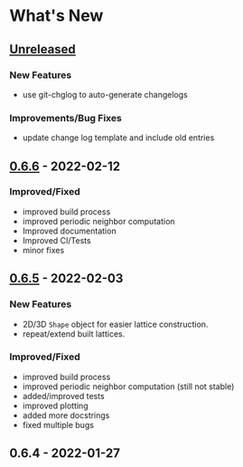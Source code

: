 # What's New

<a name="unreleased"></a>
## [Unreleased]

### New Features
- use git-chglog to auto-generate changelogs

### Improvements/Bug Fixes
- update change log template and include old entries

<a name="0.6.6"></a>
## [0.6.6] - 2022-02-12

### Improved/Fixed

- improved build process
- improved periodic neighbor computation
- Improved documentation
- Improved CI/Tests
- minor fixes


<a name="0.6.5"></a>
## [0.6.5] - 2022-02-03

### New Features

- 2D/3D ``Shape`` object for easier lattice construction.
- repeat/extend built lattices.

### Improved/Fixed

- improved build process
- improved periodic neighbor computation (still not stable)
- added/improved tests
- improved plotting
- added more docstrings
- fixed multiple bugs

## 0.6.4 - 2022-01-27

[Unreleased]: https://github.com/dylanljones/lattpy/compare/0.6.6...HEAD
[0.6.6]: https://github.com/dylanljones/lattpy/compare/0.6.5...0.6.6
[0.6.5]: https://github.com/dylanljones/lattpy/compare/0.6.4...0.6.5
[0.6.4]: https://github.com/dylanljones/lattpy/compare/0.6.3...0.6.4
[0.6.3]: https://github.com/dylanljones/lattpy/compare/0.6.2...0.6.3
[0.6.2]: https://github.com/dylanljones/lattpy/compare/0.6.1...0.6.2
[0.6.1]: https://github.com/dylanljones/lattpy/compare/0.6.0...0.6.1
